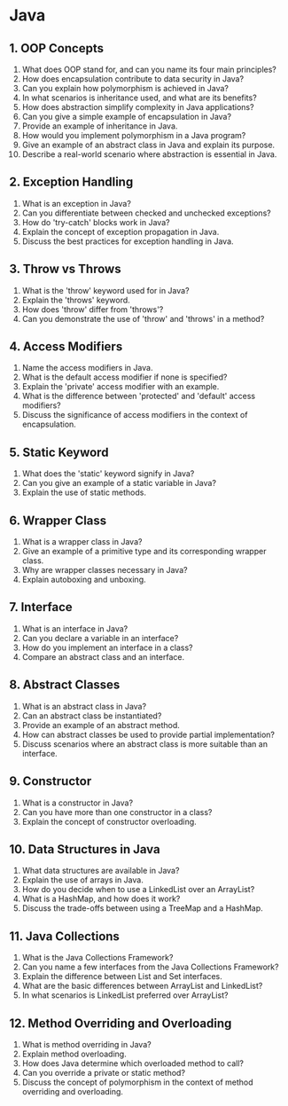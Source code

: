 # Java

## 1. OOP Concepts
   1. What does OOP stand for, and can you name its four main principles?
   2. How does encapsulation contribute to data security in Java?
   3. Can you explain how polymorphism is achieved in Java?
   4. In what scenarios is inheritance used, and what are its benefits?
   5. How does abstraction simplify complexity in Java applications?
   6. Can you give a simple example of encapsulation in Java?
   7. Provide an example of inheritance in Java.
   8. How would you implement polymorphism in a Java program?
   9. Give an example of an abstract class in Java and explain its purpose.
   10. Describe a real-world scenario where abstraction is essential in Java.

## 2. Exception Handling
   1. What is an exception in Java?
   2. Can you differentiate between checked and unchecked exceptions?
   3. How do 'try-catch' blocks work in Java?
   4. Explain the concept of exception propagation in Java.
   5. Discuss the best practices for exception handling in Java.

## 3. Throw vs Throws
   1. What is the 'throw' keyword used for in Java?
   2. Explain the 'throws' keyword.
   3. How does 'throw' differ from 'throws'?
   4. Can you demonstrate the use of 'throw' and 'throws' in a method?

## 4. Access Modifiers
   1. Name the access modifiers in Java.
   2. What is the default access modifier if none is specified?
   3. Explain the 'private' access modifier with an example.
   4. What is the difference between 'protected' and 'default' access modifiers?
   5. Discuss the significance of access modifiers in the context of encapsulation.

## 5. Static Keyword
   1. What does the 'static' keyword signify in Java?
   2. Can you give an example of a static variable in Java?
   3. Explain the use of static methods.

## 6. Wrapper Class
   1. What is a wrapper class in Java?
   2. Give an example of a primitive type and its corresponding wrapper class.
   3. Why are wrapper classes necessary in Java?
   4. Explain autoboxing and unboxing.

## 7. Interface
   1. What is an interface in Java?
   2. Can you declare a variable in an interface?
   3. How do you implement an interface in a class?
   4. Compare an abstract class and an interface.

## 8. Abstract Classes
   1. What is an abstract class in Java?
   2. Can an abstract class be instantiated?
   3. Provide an example of an abstract method.
   4. How can abstract classes be used to provide partial implementation?
   5. Discuss scenarios where an abstract class is more suitable than an interface.

## 9. Constructor
   1. What is a constructor in Java?
   2. Can you have more than one constructor in a class?
   3. Explain the concept of constructor overloading.

## 10. Data Structures in Java
   1. What data structures are available in Java?
   2. Explain the use of arrays in Java.
   3. How do you decide when to use a LinkedList over an ArrayList?
   4. What is a HashMap, and how does it work?
   5. Discuss the trade-offs between using a TreeMap and a HashMap.

## 11. Java Collections
   1. What is the Java Collections Framework?
   2. Can you name a few interfaces from the Java Collections Framework?
   3. Explain the difference between List and Set interfaces.
   4. What are the basic differences between ArrayList and LinkedList?
   5. In what scenarios is LinkedList preferred over ArrayList?

## 12. Method Overriding and Overloading
   1. What is method overriding in Java?
   2. Explain method overloading.
   3. How does Java determine which overloaded method to call?
   4. Can you override a private or static method?
   5. Discuss the concept of polymorphism in the context of method overriding and overloading.